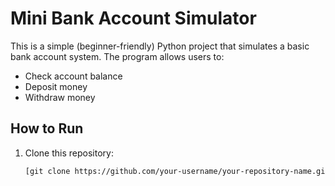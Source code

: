 # Mini Bank Account Simulator
This is a simple (beginner-friendly) Python project that simulates a basic bank account system. The program allows users to:
- Check account balance
- Deposit money
- Withdraw money

## How to Run
1. Clone this repository:
   ```bash
   [git clone https://github.com/your-username/your-repository-name.git](https://github.com/sambadmo/Mini-Bank-Account_Simulator.git)
